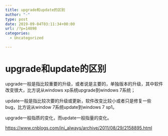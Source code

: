 ```yaml
---
title: upgrade和update的区别
author: "-"
type: post
date: 2019-09-04T03:11:34+00:00
url: /?p=14898
categories:
  - Uncategorized

---
```

# upgrade和update的区别
upgrade一般是指比较重要的升级，或者说是主要的，单独版本的升级，其中软件改变很大，比方说从windows xp系统upgrade到windows 7系统；

update一般是指比较次要的升级或更新，软件改变比较小或者只是修复一些bug，比方说从window 7系统update到windows 7 sp1。

upgrade一般指质的变化，而update一般指量的变化。

https://www.cnblogs.com/ini_always/archive/2011/08/29/2158895.html